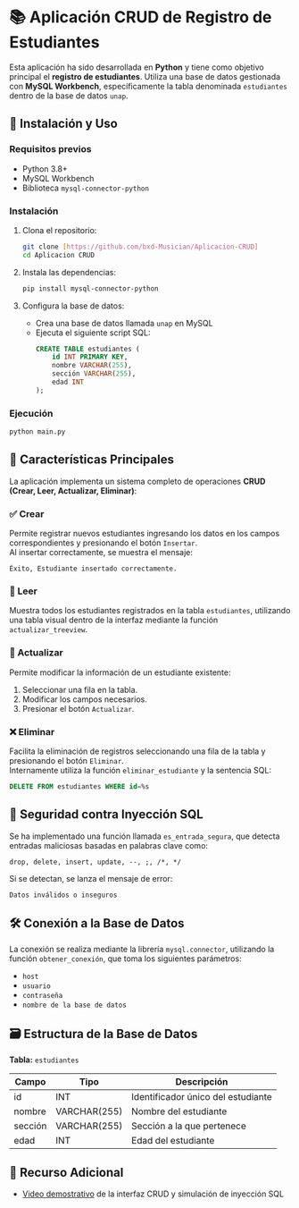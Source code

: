 # 📚 Aplicación CRUD de Registro de Estudiantes

Esta aplicación ha sido desarrollada en **Python** y tiene como objetivo principal el **registro de estudiantes**. Utiliza una base de datos gestionada con **MySQL Workbench**, específicamente la tabla denominada `estudiantes` dentro de la base de datos `unap`.

## 🚀 Instalación y Uso

### Requisitos previos
- Python 3.8+
- MySQL Workbench
- Biblioteca `mysql-connector-python`

### Instalación
1. Clona el repositorio:
   ```bash
   git clone [https://github.com/bxd-Musician/Aplicacion-CRUD]
   cd Aplicacion CRUD
   ```

2. Instala las dependencias:
   ```bash
   pip install mysql-connector-python
   ```

3. Configura la base de datos:
   - Crea una base de datos llamada `unap` en MySQL
   - Ejecuta el siguiente script SQL:
     ```sql
     CREATE TABLE estudiantes (
         id INT PRIMARY KEY,
         nombre VARCHAR(255),
         sección VARCHAR(255),
         edad INT
     );
     ```

### Ejecución
```bash
python main.py
```

## 🧩 Características Principales

La aplicación implementa un sistema completo de operaciones **CRUD (Crear, Leer, Actualizar, Eliminar)**:

### ✅ Crear
Permite registrar nuevos estudiantes ingresando los datos en los campos correspondientes y presionando el botón `Insertar`.  
Al insertar correctamente, se muestra el mensaje:
```
Éxito, Estudiante insertado correctamente.
```

### 📄 Leer
Muestra todos los estudiantes registrados en la tabla `estudiantes`, utilizando una tabla visual dentro de la interfaz mediante la función `actualizar_treeview`.

### 🔄 Actualizar
Permite modificar la información de un estudiante existente:
1. Seleccionar una fila en la tabla.
2. Modificar los campos necesarios.
3. Presionar el botón `Actualizar`.

### ❌ Eliminar
Facilita la eliminación de registros seleccionando una fila de la tabla y presionando el botón `Eliminar`.  
Internamente utiliza la función `eliminar_estudiante` y la sentencia SQL:
```sql
DELETE FROM estudiantes WHERE id=%s
```

## 🔐 Seguridad contra Inyección SQL
Se ha implementado una función llamada `es_entrada_segura`, que detecta entradas maliciosas basadas en palabras clave como:
```
drop, delete, insert, update, --, ;, /*, */
```
Si se detectan, se lanza el mensaje de error:
```
Datos inválidos o inseguros
```

## 🛠️ Conexión a la Base de Datos
La conexión se realiza mediante la librería `mysql.connector`, utilizando la función `obtener_conexión`, que toma los siguientes parámetros:
- `host`
- `usuario`
- `contraseña`
- `nombre de la base de datos`

## 🗃️ Estructura de la Base de Datos
**Tabla:** `estudiantes`

| Campo    | Tipo          | Descripción                     |
|----------|---------------|---------------------------------|
| id       | INT           | Identificador único del estudiante |
| nombre   | VARCHAR(255)  | Nombre del estudiante           |
| sección  | VARCHAR(255)  | Sección a la que pertenece       |
| edad     | INT           | Edad del estudiante             |

## 📎 Recurso Adicional
- [Video demostrativo](https://youtu.be/57zvgDe1iSQ) de la interfaz CRUD y simulación de inyección SQL

